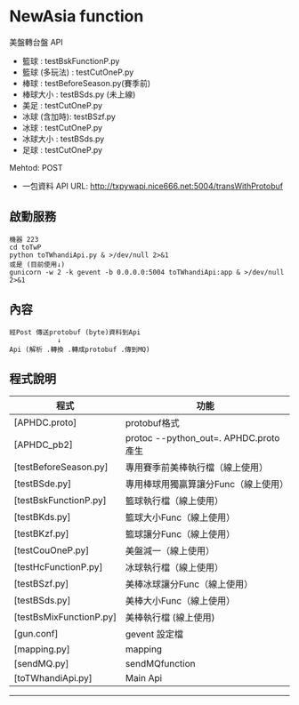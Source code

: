 # NewAsia function
美盤轉台盤 API

* 籃球 : testBskFunctionP.py
* 籃球 (多玩法) : testCutOneP.py
* 棒球 : testBeforeSeason.py(賽季前)
* 棒球大小 : testBSds.py (未上線)
* 美足 : testCutOneP.py
* 冰球 (含加時): testBSzf.py
* 冰球 : testCutOneP.py
* 冰球大小 : testBSds.py
* 足球 : testCutOneP.py

Mehtod: POST

* 一包資料
API URL: http://txpywapi.nice666.net:5004/transWithProtobuf

## 啟動服務
```
機器 223
cd toTwP
python toTWhandiApi.py & >/dev/null 2>&1
或是 (目前使用↓)
gunicorn -w 2 -k gevent -b 0.0.0.0:5004 toTWhandiApi:app & >/dev/null 2>&1

```
## 內容
```
經Post 傳送protobuf (byte)資料到Api
            ↓
Api (解析 .轉換 .轉成protobuf .傳到MQ)

```

## 程式說明
程式|功能
----|----
[APHDC.proto]|protobuf格式
[APHDC_pb2]|protoc --python_out=. APHDC.proto  產生
[testBeforeSeason.py]|專用賽季前美棒執行檔（線上使用）
[testBSde.py]|專用棒球用獨贏算讓分Func（線上使用）
[testBskFunctionP.py]|籃球執行檔（線上使用）
[testBKds.py]|籃球大小Func（線上使用）
[testBKzf.py]|籃球讓分Func（線上使用）
[testCouOneP.py]|美盤減一（線上使用）
[testHcFunctionP.py]|冰球執行檔（線上使用）
[testBSzf.py]|美棒冰球讓分Func（線上使用）
[testBSds.py]|美棒大小Func（線上使用）
[testBsMixFunctionP.py]|美棒執行檔 (線上使用)
[gun.conf]| gevent 設定檔
[mapping.py]|mapping
[sendMQ.py]|sendMQfunction
[toTWhandiApi.py]|Main Api


- - - - - -